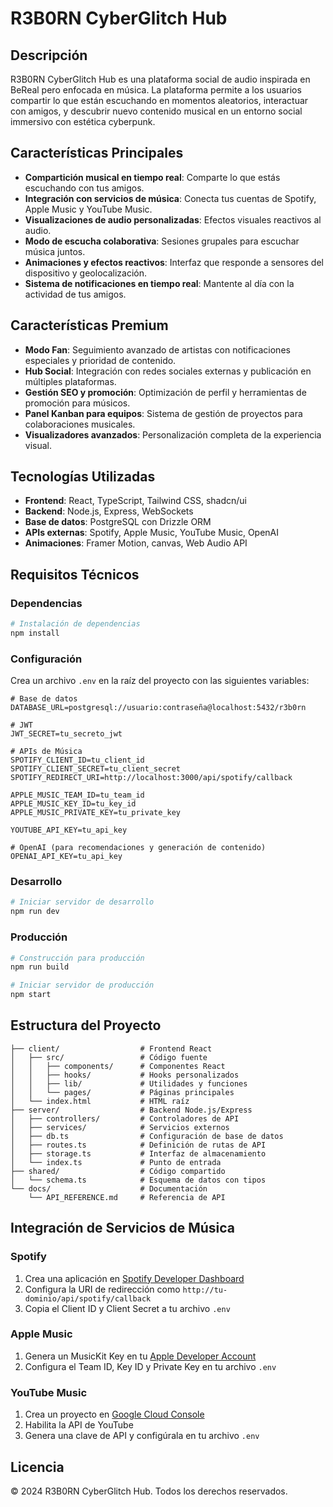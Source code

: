 # R3B0RN CyberGlitch Hub

## Descripción

R3B0RN CyberGlitch Hub es una plataforma social de audio inspirada en BeReal pero enfocada en música. La plataforma permite a los usuarios compartir lo que están escuchando en momentos aleatorios, interactuar con amigos, y descubrir nuevo contenido musical en un entorno social immersivo con estética cyberpunk.

## Características Principales

- **Compartición musical en tiempo real**: Comparte lo que estás escuchando con tus amigos.
- **Integración con servicios de música**: Conecta tus cuentas de Spotify, Apple Music y YouTube Music.
- **Visualizaciones de audio personalizadas**: Efectos visuales reactivos al audio.
- **Modo de escucha colaborativa**: Sesiones grupales para escuchar música juntos.
- **Animaciones y efectos reactivos**: Interfaz que responde a sensores del dispositivo y geolocalización.
- **Sistema de notificaciones en tiempo real**: Mantente al día con la actividad de tus amigos.

## Características Premium

- **Modo Fan**: Seguimiento avanzado de artistas con notificaciones especiales y prioridad de contenido.
- **Hub Social**: Integración con redes sociales externas y publicación en múltiples plataformas.
- **Gestión SEO y promoción**: Optimización de perfil y herramientas de promoción para músicos.
- **Panel Kanban para equipos**: Sistema de gestión de proyectos para colaboraciones musicales.
- **Visualizadores avanzados**: Personalización completa de la experiencia visual.

## Tecnologías Utilizadas

- **Frontend**: React, TypeScript, Tailwind CSS, shadcn/ui
- **Backend**: Node.js, Express, WebSockets
- **Base de datos**: PostgreSQL con Drizzle ORM
- **APIs externas**: Spotify, Apple Music, YouTube Music, OpenAI
- **Animaciones**: Framer Motion, canvas, Web Audio API

## Requisitos Técnicos

### Dependencias

```bash
# Instalación de dependencias
npm install
```

### Configuración

Crea un archivo `.env` en la raíz del proyecto con las siguientes variables:

```
# Base de datos
DATABASE_URL=postgresql://usuario:contraseña@localhost:5432/r3b0rn

# JWT
JWT_SECRET=tu_secreto_jwt

# APIs de Música
SPOTIFY_CLIENT_ID=tu_client_id
SPOTIFY_CLIENT_SECRET=tu_client_secret
SPOTIFY_REDIRECT_URI=http://localhost:3000/api/spotify/callback

APPLE_MUSIC_TEAM_ID=tu_team_id
APPLE_MUSIC_KEY_ID=tu_key_id
APPLE_MUSIC_PRIVATE_KEY=tu_private_key

YOUTUBE_API_KEY=tu_api_key

# OpenAI (para recomendaciones y generación de contenido)
OPENAI_API_KEY=tu_api_key
```

### Desarrollo

```bash
# Iniciar servidor de desarrollo
npm run dev
```

### Producción

```bash
# Construcción para producción
npm run build

# Iniciar servidor de producción
npm start
```

## Estructura del Proyecto

```
├── client/                  # Frontend React 
│   ├── src/                 # Código fuente
│   │   ├── components/      # Componentes React
│   │   ├── hooks/           # Hooks personalizados
│   │   ├── lib/             # Utilidades y funciones
│   │   └── pages/           # Páginas principales
│   └── index.html           # HTML raíz
├── server/                  # Backend Node.js/Express
│   ├── controllers/         # Controladores de API
│   ├── services/            # Servicios externos
│   ├── db.ts                # Configuración de base de datos
│   ├── routes.ts            # Definición de rutas de API
│   ├── storage.ts           # Interfaz de almacenamiento
│   └── index.ts             # Punto de entrada
├── shared/                  # Código compartido
│   └── schema.ts            # Esquema de datos con tipos
└── docs/                    # Documentación
    └── API_REFERENCE.md     # Referencia de API
```

## Integración de Servicios de Música

### Spotify

1. Crea una aplicación en [Spotify Developer Dashboard](https://developer.spotify.com/dashboard/)
2. Configura la URI de redirección como `http://tu-dominio/api/spotify/callback`
3. Copia el Client ID y Client Secret a tu archivo `.env`

### Apple Music

1. Genera un MusicKit Key en tu [Apple Developer Account](https://developer.apple.com/)
2. Configura el Team ID, Key ID y Private Key en tu archivo `.env`

### YouTube Music

1. Crea un proyecto en [Google Cloud Console](https://console.cloud.google.com/)
2. Habilita la API de YouTube
3. Genera una clave de API y configúrala en tu archivo `.env`

## Licencia

© 2024 R3B0RN CyberGlitch Hub. Todos los derechos reservados.